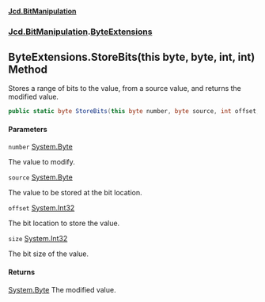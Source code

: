#### [Jcd.BitManipulation](index.md 'index')

### [Jcd.BitManipulation](Jcd.BitManipulation 'Jcd.BitManipulation').[ByteExtensions](Jcd.BitManipulation.ByteExtensions 'Jcd.BitManipulation.ByteExtensions')

## ByteExtensions.StoreBits(this byte, byte, int, int) Method

Stores a range of bits to the value, from a source value, and returns the modified value.

```csharp
public static byte StoreBits(this byte number, byte source, int offset, int size);
```

#### Parameters

<a name='Jcd.BitManipulation.ByteExtensions.StoreBits(thisbyte,byte,int,int).number'></a>

`number` [System.Byte](https://docs.microsoft.com/en-us/dotnet/api/System.Byte 'System.Byte')

The value to modify.

<a name='Jcd.BitManipulation.ByteExtensions.StoreBits(thisbyte,byte,int,int).source'></a>

`source` [System.Byte](https://docs.microsoft.com/en-us/dotnet/api/System.Byte 'System.Byte')

The value to be stored at the bit location.

<a name='Jcd.BitManipulation.ByteExtensions.StoreBits(thisbyte,byte,int,int).offset'></a>

`offset` [System.Int32](https://docs.microsoft.com/en-us/dotnet/api/System.Int32 'System.Int32')

The bit location to store the value.

<a name='Jcd.BitManipulation.ByteExtensions.StoreBits(thisbyte,byte,int,int).size'></a>

`size` [System.Int32](https://docs.microsoft.com/en-us/dotnet/api/System.Int32 'System.Int32')

The bit size of the value.

#### Returns

[System.Byte](https://docs.microsoft.com/en-us/dotnet/api/System.Byte 'System.Byte')
The modified value.